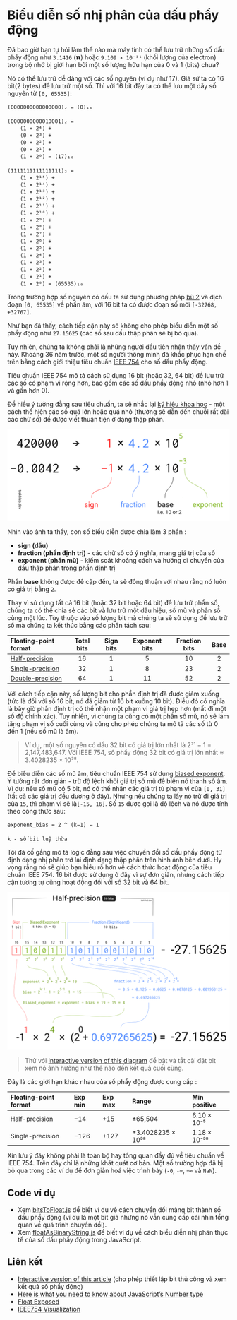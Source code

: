# Biểu diễn số nhị phân của dấu phẩy động

Đã bao giờ bạn tự hỏi làm thế nào mà máy tính có thể lưu trữ những số dấu phẩy động như `3.1416` (𝝿) hoặc `9.109 × 10⁻³¹` (khối lượng của electron) trong bộ nhớ bị giới hạn bởi một số lượng hữu hạn của 0 và 1 (bits) chưa?

Nó có thể lưu trữ dễ dàng với các số nguyên (ví dụ như 17). Giả sử ta có 16 bit(2 bytes) để lưu trữ một số. Thì với 16 bit đấy ta có thể lưu một dãy số nguyên từ `[0, 65535]`:

```text
(0000000000000000)₂ = (0)₁₀

(0000000000010001)₂ =
    (1 × 2⁴) +
    (0 × 2³) +
    (0 × 2²) +
    (0 × 2¹) +
    (1 × 2⁰) = (17)₁₀

(1111111111111111)₂ =
    (1 × 2¹⁵) +
    (1 × 2¹⁴) +
    (1 × 2¹³) +
    (1 × 2¹²) +
    (1 × 2¹¹) +
    (1 × 2¹⁰) +
    (1 × 2⁹) +
    (1 × 2⁸) +
    (1 × 2⁷) +
    (1 × 2⁶) +
    (1 × 2⁵) +
    (1 × 2⁴) +
    (1 × 2³) +
    (1 × 2²) +
    (1 × 2¹) +
    (1 × 2⁰) = (65535)₁₀
```

Trong trường hợp số nguyên có dấu ta sử dụng phương pháp [bù 2](https://en.wikipedia.org/wiki/Two%27s_complement) và dịch đoạn `[0, 65535]` về phần âm, với 16 bit ta có được đoạn số mới `[-32768, +32767]`.

Như bạn đã thấy, cách tiếp cận này sẽ không cho phép biểu diễn một số phẩy động như `27.15625` (các số sau dấu thập phân sẽ bị bỏ qua).

Tuy nhiên, chúng ta không phải là những người đầu tiên nhận thấy vấn đề này. Khoảng 36 năm trước, một số người thông minh đã khắc phục hạn chế trên bằng cách giới thiệu tiêu chuẩn [IEEE 754](https://en.wikipedia.org/wiki/IEEE_754) cho số dấu phẩy động.

Tiêu chuẩn IEEE 754 mô tả cách sử dụng 16 bit (hoặc 32, 64 bit) để lưu trữ các số có phạm vi rộng hơn, bao gồm các số dấu phẩy động nhỏ (nhỏ hơn 1 và gần hơn 0).

Để hiểu ý tưởng đằng sau tiêu chuẩn, ta sẽ nhắc lại [ký hiệu khoa học](https://en.wikipedia.org/wiki/Scientific_notation) - một cách thể hiện các số quá lớn hoặc quá nhỏ (thường sẽ dẫn đến chuỗi rất dài các chữ số) để được viết thuận tiện ở dạng thập phân.

![Scientific number notation](images/03-scientific-notation.png)

Nhìn vào ảnh ta thấy, con số biểu diễn được chia làm 3 phần :
- **sign (dấu)**
- **fraction (phần định trị)** - các chữ số có ý nghĩa, mang giá trị của số
- **exponent (phần mũ)** - kiểm soát khoảng cách và hướng di chuyển của dấu thập phân trong phần định trị

Phần **base** không được đề cập đến, ta sẽ đồng thuận với nhau rằng nó luôn có giá trị bằng `2`.

Thay vì sử dụng tất cả 16 bit (hoặc 32 bit hoặc 64 bit) để lưu trữ phần số, chúng ta có thể chia sẻ các bit và lưu trữ một dấu hiệu, số mũ và phân số cùng một lúc. Tùy thuộc vào số lượng bit mà chúng ta sẽ sử dụng để lưu trữ số mà chúng ta kết thúc bằng các phần tách sau:

| Floating-point format | Total bits | Sign bits | Exponent bits | Fraction bits | Base |
| :-------------------- | :--------: | :-------: | :-----------: | :--------------: | :--: |
| [Half-precision](https://en.wikipedia.org/wiki/Half-precision_floating-point_format)        | 16         | 1         | 5             | 10               | 2    |
| [Single-precision](https://en.wikipedia.org/wiki/Single-precision_floating-point_format)      | 32         | 1         | 8             | 23               | 2    |
| [Double-precision](https://en.wikipedia.org/wiki/Double-precision_floating-point_format)      | 64         | 1         | 11            | 52               | 2    |

Với cách tiếp cận này, số lượng bit cho phần định trị đã được giảm xuống (tức là đối với số 16 bit, nó đã giảm từ 16 bit xuống 10 bit). Điều đó có nghĩa là bây giờ phần định trị có thể nhận một phạm vi giá trị hẹp hơn (mất đi một số độ chính xác). Tuy nhiên, vì chúng ta cũng có một phần số mũ, nó sẽ làm tăng phạm vi số cuối cùng và cũng cho phép chúng ta mô tả các số từ 0 đến 1 (nếu số mũ là âm).

> Ví dụ, một số nguyên có dấu 32 bit có giá trị lớn nhất là 2³¹ − 1 = 2,147,483,647. Với IEEE 754, số phẩy động 32 bit có giá trị lớn nhất ≈ 3.4028235 × 10³⁸.

Để biểu diễn các số mũ âm, tiêu chuẩn IEEE 754 sử dụng [biased exponent](https://en.wikipedia.org/wiki/Exponent_bias). Ý tưởng rất đơn giản - trừ độ lệch khỏi giá trị số mũ để biến nó thành số âm. Ví dụ: nếu số mũ có 5 bit, nó có thể nhận các giá trị từ phạm vi của `[0, 31]` (tất cả các giá trị đều dương ở đây). Nhưng nếu chúng ta lấy nó trừ đi giá trị của `15`, thì phạm vi sẽ là` [-15, 16] `. Số `15` được gọi là độ lệch và nó được tính theo công thức sau:

```
exponent_bias = 2 ^ (k−1) − 1

k - số bit luỹ thừa
```

Tôi đã cố gắng mô tả logic đằng sau việc chuyển đổi số dấu phẩy động từ định dạng nhị phân trở lại định dạng thập phân trên hình ảnh bên dưới. Hy vọng rằng nó sẽ giúp bạn hiểu rõ hơn về cách thức hoạt động của tiêu chuẩn IEEE 754. 16 bit được sử dụng ở đây vì sự đơn giản, nhưng cách tiếp cận tương tự cũng hoạt động đối với số 32 bit và 64 bit.

![Half-precision floating point number format explained in one picture](images/02-half-precision-floating-point-number-explained.png)

> Thử với [interactive version of this diagram](https://trekhleb.dev/blog/2021/binary-floating-point/) để bật và tắt cài đặt bit xem nó ảnh hưởng như thế nào đến kết quả cuối cùng.

Đây là các giới hạn khác nhau của số phẩy động được cung cấp :

| Floating-point format | Exp min | Exp max | Range            | Min positive |
| :-------------------- | :------ | :------ | :--------------- | :----------- |
| Half-precision        | −14     | +15     | ±65,504          | 6.10 × 10⁻⁵  |
| Single-precision      | −126    | +127    | ±3.4028235 × 10³⁸| 1.18 × 10⁻³⁸ |

Xin lưu ý đây không phải là toàn bộ hay tổng quan đầy đủ về tiêu chuẩn về IEEE 754. Trên đây chỉ là những khát quát cơ bản. Một số trường hợp đã bị bỏ qua trong các ví dụ để đơn giản hoá việc trình bày (`-0`, `-∞`, `+∞` và `NaN`).

## Code ví dụ

- Xem [bitsToFloat.js](bitsToFloat.js) để biết ví dụ về cách chuyển đổi mảng bit thành số dấu phẩy động (ví dụ là một bit giả nhưng nó vẫn cung cấp cái nhìn tổng quan về quá trình chuyển đổi).
- Xem [floatAsBinaryString.js](floatAsBinaryString.js) để biết ví dụ về cách biểu diễn nhị phân thực tế của số dấu phẩy động trong JavaScript.

## Liên kết

- [Interactive version of this article](https://trekhleb.dev/blog/2021/binary-floating-point/) (cho phép thiết lập bit thủ công và xem kết quả số phẩy động)
- [Here is what you need to know about JavaScript’s Number type](https://indepth.dev/posts/1139/here-is-what-you-need-to-know-about-javascripts-number-type)
- [Float Exposed](https://float.exposed/)
- [IEEE754 Visualization](https://bartaz.github.io/ieee754-visualization/)
